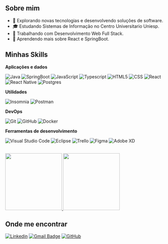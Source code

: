 
## Sobre mim

- 🤔 Explorando novas tecnologias e desenvolvendo soluções de software.
- 🎓 Estudando Sistemas de Informação no Centro Universitario Uniesp.
- 💼 Trabalhando com Desenvolvimento Web Full Stack.
- 🌱 Aprendendo mais sobre React e SpringBoot.

## Minhas Skills

**Aplicações e dados**

![Java](https://img.shields.io/badge/Java-000000?style=for-the-badge&logo=openjdk&logoColor=white)
![SpringBoot](https://img.shields.io/badge/Spring-6DB33F?style=for-the-badge&logo=spring&logoColor=white)
![JavaScript](https://img.shields.io/badge/JavaScript-323330?style=for-the-badge&logo=javascript&logoColor=F7DF1E)
![Typescript](https://img.shields.io/badge/TypeScript-007ACC?style=for-the-badge&logo=typescript&logoColor=white)
![HTML5](https://img.shields.io/badge/HTML5-E34F26?style=for-the-badge&logo=html5&logoColor=white)
![CSS](https://img.shields.io/badge/CSS3-1572B6?style=for-the-badge&logo=css3&logoColor=white)
![React](https://img.shields.io/badge/React-20232A?style=for-the-badge&logo=react&logoColor=61DAFB)
![React Native](https://img.shields.io/badge/React_Native-20232A?style=for-the-badge&logo=react&logoColor=61DAFB)
![Postgres](https://img.shields.io/badge/PostgreSQL-316192?style=for-the-badge&logo=postgresql&logoColor=white)

**Utilidades**

![Insomnia](https://img.shields.io/badge/-Insomnia-333333?style=for-the-badge&logo=insomnia)
![Postman](https://img.shields.io/badge/-Postman-333333?style=for-the-badge&logo=postman)

**DevOps**

![Git](https://img.shields.io/badge/-Git-333333?style=for-the-badge&logo=git)
![GitHub](https://img.shields.io/badge/-GitHub-333333?style=for-the-badge&logo=github)
![Docker](https://img.shields.io/badge/-Docker-333333?style=for-the-badge&logo=docker)


**Ferramentas de desenvolvimento**

![Visual Studio Code](https://img.shields.io/badge/-Visual%20Studio%20Code-333333?style=for-the-badge&logo=visual-studio-code&logoColor=007ACC)
![Eclipse](https://img.shields.io/badge/-Eclipse-333333?style=for-the-badge&logo=eclipse-ide&logoColor=2C2255)
![Trello](https://img.shields.io/badge/-Trello-333333?style=for-the-badge&logo=trello&logoColor=007ACC)
![Figma](https://img.shields.io/badge/-Figma-333333?style=for-the-badge&logo=figma&logoColor=007ACC)
![Adobe XD](https://img.shields.io/badge/-Adobe%20XD-333333?style=for-the-badge&logo=adobe-xd&logoColor=007ACC)

<br/>

<a href="https://github.com/JulioCAC" title="Perfil Julio">
  <img height="180em" src="https://github-readme-stats.vercel.app/api?username=JulioCAC&theme=dracula&show_icons=true" />
</a>
<a href="https://github.com/JulioCAC" title="Perfil Julio">
 <img height="180em" src="https://github-readme-stats.vercel.app/api/top-langs/?username=JulioCAC&layout=compact" />
</a>

## Onde me encontrar

<a href="https://www.linkedin.com/in/julio-cesar-alexandrino-costa-202100269" >![Linkedin](https://img.shields.io/badge/LinkedIn-0077B5?style=for-the-badge&logo=linkedin&logoColor=white)</a>
[![Gmail Badge](https://img.shields.io/badge/Gmail-D14836?style=for-the-badge&logo=gmail&logoColor=white=mailto:juliocac999@gmail.com)](mailto:juliocac999@gmail.com)
[![GitHub](https://img.shields.io/badge/GitHub-100000?style=for-the-badge&logo=github&logoColor=white)](https://github.com/JulioCAC)
